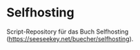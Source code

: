 # Selfhosting

Script-Repository für das Buch Selfhosting (https://seeseekey.net/buecher/selfhosting).
